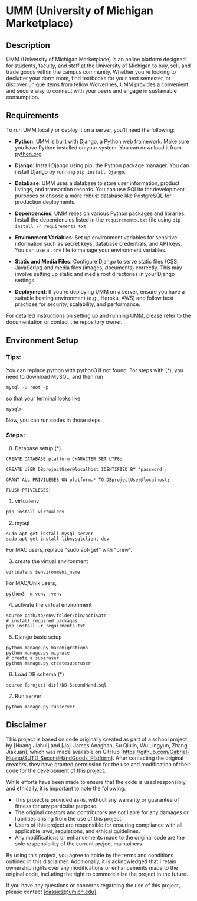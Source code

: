 # UMM (University of Michigan Marketplace)

## Description

UMM (University of Michigan Marketplace) is an online platform designed for students, faculty, and staff at the University of Michigan to buy, sell, and trade goods within the campus community. Whether you're looking to declutter your dorm room, find textbooks for your next semester, or discover unique items from fellow Wolverines, UMM provides a convenient and secure way to connect with your peers and engage in sustainable consumption.

## Requirements

To run UMM locally or deploy it on a server, you'll need the following:

- **Python**: UMM is built with Django, a Python web framework. Make sure you have Python installed on your system. You can download it from [python.org](https://www.python.org/).

- **Django**: Install Django using pip, the Python package manager. You can install Django by running `pip install Django`.

- **Database**: UMM uses a database to store user information, product listings, and transaction records. You can use SQLite for development purposes or choose a more robust database like PostgreSQL for production deployments.

- **Dependencies**: UMM relies on various Python packages and libraries. Install the dependencies listed in the `requirements.txt` file using `pip install -r requirements.txt`.

- **Environment Variables**: Set up environment variables for sensitive information such as secret keys, database credentials, and API keys. You can use a `.env` file to manage your environment variables.

- **Static and Media Files**: Configure Django to serve static files (CSS, JavaScript) and media files (images, documents) correctly. This may involve setting up static and media root directories in your Django settings.

- **Deployment**: If you're deploying UMM on a server, ensure you have a suitable hosting environment (e.g., Heroku, AWS) and follow best practices for security, scalability, and performance.

For detailed instructions on setting up and running UMM, please refer to the documentation or contact the repository owner.

## Environment Setup
### Tips:
You can replace python with python3 if not found.
For steps with (*), you need to download MySQL, and then run
```
mysql -u root -p
```
so that your terminal looks like 
```
mysql>
```
Now, you can run codes in those steps.
### Steps:
0. Database setup (*)
```
CREATE DATABASE platform CHARACTER SET UTF8;

CREATE USER DBprojectUser@localhost IDENTIFIED BY 'password';

GRANT ALL PRIVILEGES ON platform.* TO DBprojectUser@localhost;

FLUSH PRIVILEGES;
```
1. virtualenv
```
pip install virtualenv
```
2. mysql
```
sudo apt-get install mysql-server
sudo apt-get install libmysqlclient-dev
```
For MAC users, replace "sudo apt-get" with "brew".

3. create the virtual environment
```
virtualenv $environment_name
```
For MAC/Unix users,
```
python3 -m venv .venv
```
4. activate the virtual environment
```
source path/to/env/folder/bin/activate
# install required packages
pip install -r requirments.txt
```
5. Django basic setup
```
python manage.py makemigrations
python manage.py migrate
# create a superuser
python manage.py createsuperuser
```
6. Load DB schema (*)
```
source [project dir]/DB-SecondHand.sql
```
7. Run server
```
python manage.py runserver
```
## Disclaimer

This project is based on code originally created as part of a school project by [Huang Jiahui] and [Joji James Anaghan, Su Qiulin, Wu Lingyun, Zhang Jiaxuan], which was made available on GitHub [https://github.com/Gabriel-Huang/SUTD_SecondHandGoods_Platform]. After contacting the original creators, they have granted permission for the use and modification of their code for the development of this project.

While efforts have been made to ensure that the code is used responsibly and ethically, it is important to note the following:

- This project is provided as-is, without any warranty or guarantee of fitness for any particular purpose.
- The original creators and contributors are not liable for any damages or liabilities arising from the use of this project.
- Users of this project are responsible for ensuring compliance with all applicable laws, regulations, and ethical guidelines.
- Any modifications or enhancements made to the original code are the sole responsibility of the current project maintainers.

By using this project, you agree to abide by the terms and conditions outlined in this disclaimer. Additionally, it is acknowledged that I retain ownership rights over any modifications or enhancements made to the original code, including the right to commercialize the project in the future.

If you have any questions or concerns regarding the use of this project, please contact [cassiez@umich.edu].
